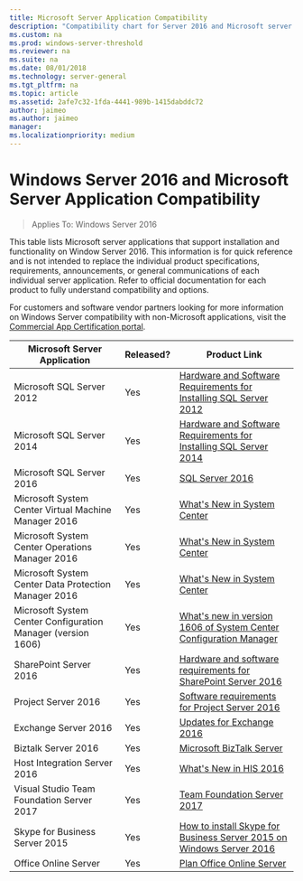 ```yaml
---
title: Microsoft Server Application Compatibility
description: "Compatibility chart for Server 2016 and Microsoft server applications."
ms.custom: na
ms.prod: windows-server-threshold
ms.reviewer: na
ms.suite: na
ms.date: 08/01/2018
ms.technology: server-general
ms.tgt_pltfrm: na
ms.topic: article
ms.assetid: 2afe7c32-1fda-4441-989b-1415dabddc72
author: jaimeo
ms.author: jaimeo
manager: 
ms.localizationpriority: medium
---
```

# Windows Server 2016 and Microsoft Server Application Compatibility

>Applies To: Windows Server 2016

This table lists Microsoft server applications that support installation and functionality on Window Server 2016. This information is for quick reference and is not intended to replace the individual product specifications, requirements, announcements, or general communications of each individual server application. Refer to official documentation for each product to fully understand compatibility and options.

For customers and software vendor partners looking for more information on Windows Server compatibility with non-Microsoft applications, visit the [Commercial App Certification portal](https://commercialappcertification.microsoft.com/).

|Microsoft Server Application|	Released?|	Product Link|
|-------------------------------------|--------------------------------------------|-------------------|
|Microsoft SQL Server 2012|Yes| [Hardware and Software Requirements for Installing SQL Server 2012](https://msdn.microsoft.com/library/ms143506(v=sql.110).aspx)|
|Microsoft SQL Server 2014|Yes|[Hardware and Software Requirements for Installing SQL Server 2014](https://msdn.microsoft.com/library/ms143506(SQL.120).aspx)|
|Microsoft SQL Server 2016|	Yes|	[SQL Server 2016](https://www.microsoft.com/en-us/cloud-platform/sql-server)| 
|Microsoft System Center Virtual Machine Manager 2016|	Yes|	[What's New in System Center](https://technet.microsoft.com/system-center-docs/get-started/what-s-new-in-system-center)|
|Microsoft System Center Operations Manager 2016|	Yes|	[What's New in System Center](https://technet.microsoft.com/system-center-docs/get-started/what-s-new-in-system-center)|
|Microsoft System Center Data Protection Manager 2016|	Yes|	[What's New in System Center](https://technet.microsoft.com/system-center-docs/get-started/what-s-new-in-system-center)|
|Microsoft System Center Configuration Manager (version 1606)|	Yes|	[What's new in version 1606 of System Center Configuration Manager](https://technet.microsoft.com/library/mt752488.aspx)|  
|SharePoint Server 2016|	Yes|	[Hardware and software requirements for SharePoint Server 2016](https://technet.microsoft.com/library/cc262485(v=office.16).aspx)|
|Project Server 2016|	Yes|	[Software requirements for Project Server 2016](https://technet.microsoft.com/library/ee683978(v=office.16).aspx)|
|Exchange Server 2016|	Yes|	[Updates for Exchange 2016](https://technet.microsoft.com/library/jj907309(v=exchg.160).aspx)| 
|Biztalk Server 2016|	Yes|	[Microsoft BizTalk Server](https://www.microsoft.com/en-us/cloud-platform/biztalk)|
|Host Integration Server 2016|	Yes|	[What's New in HIS 2016](https://msdn.microsoft.com/library/mt670807.aspx)|
|Visual Studio Team Foundation Server 2017|	Yes|	[Team Foundation Server 2017](https://www.visualstudio.com/news/releasenotes/tfs2017-relnotes)| 
|Skype for Business Server 2015|	Yes|	[How to install Skype for Business Server 2015 on Windows Server 2016](https://support.microsoft.com/en-gb/help/4015888/how-to-install-skype-for-business-server-2015-on-windows-server-2016)|
|Office Online Server|   Yes|  [Plan Office Online Server](https://technet.microsoft.com/library/jj219435(v=office.16).aspx)|


